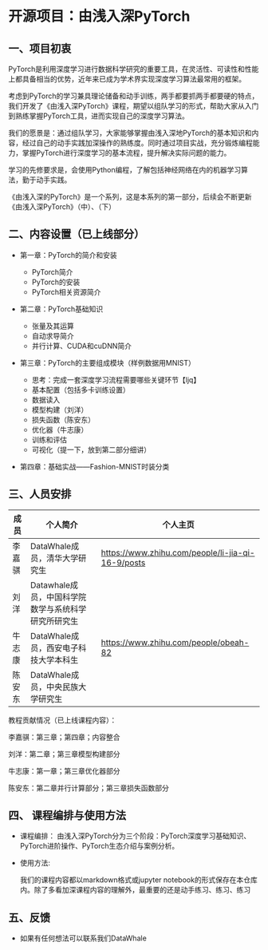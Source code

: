 # 开源项目：由浅入深PyTorch

## 一、项目初衷

PyTorch是利用深度学习进行数据科学研究的重要工具，在灵活性、可读性和性能上都具备相当的优势，近年来已成为学术界实现深度学习算法最常用的框架。

考虑到PyTorch的学习兼具理论储备和动手训练，两手都要抓两手都要硬的特点，我们开发了《由浅入深PyTorch》课程，期望以组队学习的形式，帮助大家从入门到熟练掌握PyTorch工具，进而实现自己的深度学习算法。

我们的愿景是：通过组队学习，大家能够掌握由浅入深地PyTorch的基本知识和内容，经过自己的动手实践加深操作的熟练度。同时通过项目实战，充分锻炼编程能力，掌握PyTorch进行深度学习的基本流程，提升解决实际问题的能力。

学习的先修要求是，会使用Python编程，了解包括神经网络在内的机器学习算法，勤于动手实践。

《由浅入深的PyTorch》是一个系列，这是本系列的第一部分，后续会不断更新《由浅入深PyTorch》（中）、（下）

## 二、内容设置（已上线部分）

- 第一章：PyTorch的简介和安装
  - PyTorch简介
  - PyTorch的安装
  - PyTorch相关资源简介

- 第二章：PyTorch基础知识
  - 张量及其运算
  - 自动求导简介
  - 并行计算、CUDA和cuDNN简介

- 第三章：PyTorch的主要组成模块（样例数据用MNIST）
  - 思考：完成一套深度学习流程需要哪些关键环节【ljq】
  - 基本配置（包括多卡训练设置）
  - 数据读入
  - 模型构建（刘洋）
  - 损失函数（陈安东）
  - 优化器（牛志康）
  - 训练和评估
  - 可视化（提一下，放到第二部分细讲）

- 第四章：基础实战——Fashion-MNIST时装分类

## 三、人员安排

| 成员   | 个人简介                                                | 个人主页                                          |
| ------ | ------------------------------------------------------- | ------------------------------------------------- |
| 李嘉骐 | DataWhale成员，清华大学研究生                       | https://www.zhihu.com/people/li-jia-qi-16-9/posts |
| 刘洋   | Datawhale成员，中国科学院数学与系统科学研究所研究生 |                                                   |
| 牛志康 | DataWhale成员，西安电子科技大学本科生                   | https://www.zhihu.com/people/obeah-82             |
| 陈安东 | DataWhale成员，中央民族大学研究生                       |                                                   |

教程贡献情况（已上线课程内容）：

李嘉骐：第三章；第四章；内容整合

刘洋：第二章；第三章模型构建部分

牛志康：第一章；第三章优化器部分

陈安东：第二章并行计算部分；第三章损失函数部分

## 四、 课程编排与使用方法

- 课程编排：
  由浅入深PyTorch分为三个阶段：PyTorch深度学习基础知识、PyTorch进阶操作、PyTorch生态介绍与案例分析。

- 使用方法:

  我们的课程内容都以markdown格式或jupyter notebook的形式保存在本仓库内。除了多看加深课程内容的理解外，最重要的还是动手练习、练习、练习

## 五、反馈

- 如果有任何想法可以联系我们DataWhale
